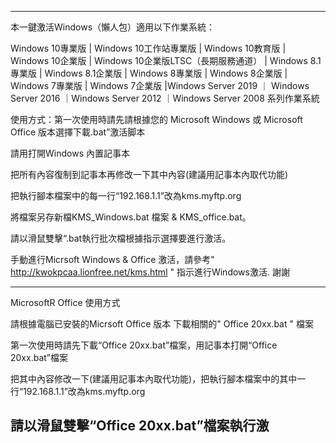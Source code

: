 --------------------------------------------------------------------------------------------------------------------------
本一鍵激活Windows（懶人包）適用以下作業系統：

Windows 10專業版 | Windows 10工作站專業版 | Windows 10教育版 | Windows 10企業版 | Windows 10企業版LTSC（長期服務通道） | Windows 8.1專業版 | Windows 8.1企業版 | Windows 8專業版 | Windows 8企業版 | Windows 7專業版 | Windows 7企業版  |Windows Server 2019  ｜ Windows Server 2016 ｜Windows Server 2012 ｜Windows Server 2008 系列作業系統

使用方式：第一次使用時請先請根據您的 Microsoft Windows 或 Microsoft Office 版本選擇下載.bat”激活脚本

請用打開Windows 內置記事本

把所有內容復制到記事本再修改一下其中內容(建議用記事本內取代功能)

把執行腳本檔案中的每一行“192.168.1.1”改為kms.myftp.org 

將檔案另存新檔KMS_Windows.bat 檔案 & KMS_office.bat。
 
請以滑鼠雙擊“.bat執行批次檔根據指示選擇要進行激活。

手動進行Micrsoft Windows & Office 激活，請參考" http://kwokpcaa.lionfree.net/kms.html " 指示進行Windows激活. 謝謝

--------------------------------------------------------------------------------------------------------------------------
MicrosoftR Office 使用方式

請根據電腦已安裝的Micrsoft Office 版本 下載相關的" Office 20xx.bat " 檔案

第一次使用時請先下載“Office 20xx.bat”檔案，用記事本打開“Office 20xx.bat”檔案

把其中內容修改一下(建議用記事本內取代功能)，把執行腳本檔案中的其中一行“192.168.1.1”改為kms.myftp.org 

請以滑鼠雙擊“Office 20xx.bat”檔案執行激
--------------------------------------------------------------------------------------------------------------------------
